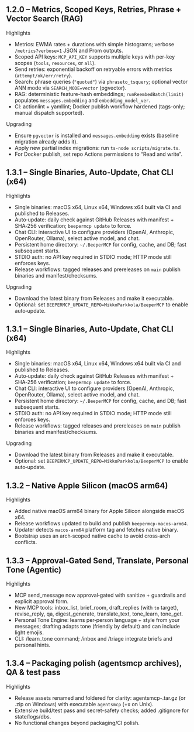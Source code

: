 ## 1.2.0 – Metrics, Scoped Keys, Retries, Phrase + Vector Search (RAG)

Highlights

- Metrics: EWMA rates + durations with simple histograms; verbose `/metrics?verbose=1` JSON and Prom outputs.
- Scoped API keys: `MCP_API_KEY` supports multiple keys with per-key scopes (`tools`, `resources`, or `all`).
- Send retries: exponential backoff on retryable errors with metrics (`attempt/ok/err/retry`).
- Search: phrase queries (`"quoted"`) via `phraseto_tsquery`; optional vector ANN mode via `SEARCH_MODE=vector` (pgvector).
- RAG: deterministic feature-hash embeddings; `runReembedBatch(limit)` populates `messages.embedding` and `embedding_model_ver`.
- CI: actionlint + yamllint; Docker publish workflow hardened (tags-only; manual dispatch supported).

Upgrading

- Ensure `pgvector` is installed and `messages.embedding` exists (baseline migration already adds it).
- Apply new partial index migrations: run `ts-node scripts/migrate.ts`.
- For Docker publish, set repo Actions permissions to “Read and write”.

## 1.3.1 – Single Binaries, Auto‑Update, Chat CLI (x64)

Highlights

- Single binaries: macOS x64, Linux x64, Windows x64 built via CI and published to Releases.
- Auto‑update: daily check against GitHub Releases with manifest + SHA‑256 verification; `beepermcp update` to force.
- Chat CLI: interactive UI to configure providers (OpenAI, Anthropic, OpenRouter, Ollama), select active model, and chat.
- Persistent home directory: `~/.BeeperMCP` for config, cache, and DB; fast subsequent starts.
- STDIO auth: no API key required in STDIO mode; HTTP mode still enforces keys.
- Release workflows: tagged releases and prereleases on `main` publish binaries and manifest/checksums.

Upgrading

- Download the latest binary from Releases and make it executable.
- Optional: set `BEEPERMCP_UPDATE_REPO=MikkoParkkola/BeeperMCP` to enable auto‑update.
## 1.3.1 – Single Binaries, Auto‑Update, Chat CLI (x64)

Highlights

- Single binaries: macOS x64, Linux x64, Windows x64 built via CI and published to Releases.
- Auto‑update: daily check against GitHub Releases with manifest + SHA‑256 verification; `beepermcp update` to force.
- Chat CLI: interactive UI to configure providers (OpenAI, Anthropic, OpenRouter, Ollama), select active model, and chat.
- Persistent home directory: `~/.BeeperMCP` for config, cache, and DB; fast subsequent starts.
- STDIO auth: no API key required in STDIO mode; HTTP mode still enforces keys.
- Release workflows: tagged releases and prereleases on `main` publish binaries and manifest/checksums.

Upgrading

- Download the latest binary from Releases and make it executable.
- Optional: set `BEEPERMCP_UPDATE_REPO=MikkoParkkola/BeeperMCP` to enable auto‑update.

## 1.3.2 – Native Apple Silicon (macOS arm64)

Highlights

- Added native macOS arm64 binary for Apple Silicon alongside macOS x64.
- Release workflows updated to build and publish `beepermcp-macos-arm64`.
- Updater detects `macos-arm64` platform tag and fetches native binary.
- Bootstrap uses an arch‑scoped native cache to avoid cross‑arch conflicts.

## 1.3.3 – Approval‑Gated Send, Translate, Personal Tone (Agentic)

Highlights

- MCP send_message now approval‑gated with sanitize + guardrails and explicit approval form.
- New MCP tools: inbox_list, brief_room, draft_replies (with `to` target), revise_reply, qa, digest_generate, translate_text, tone_learn, tone_get.
- Personal Tone Engine: learns per‑person language + style from your messages; drafting adapts tone (friendly by default) and can include light emojis.
- CLI: /learn_tone command; /inbox and /triage integrate briefs and personal hints.

## 1.3.4 – Packaging polish (agentsmcp archives), QA & test pass

Highlights

- Release assets renamed and foldered for clarity: agentsmcp-<platform>.tar.gz (or .zip on Windows) with executable `agentsmcp` (+x on Unix).
- Extensive build/test pass and secret-safety checks; added .gitignore for state/logs/dbs.
- No functional changes beyond packaging/CI polish.
